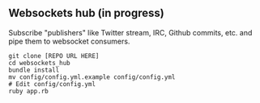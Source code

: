 ## Websockets hub (in progress)

Subscribe "publishers" like Twitter stream, IRC, Github commits, etc. and pipe them to websocket consumers.

    git clone [REPO URL HERE]
    cd websockets_hub
    bundle install
    mv config/config.yml.example config/config.yml
    # Edit config/config.yml
    ruby app.rb